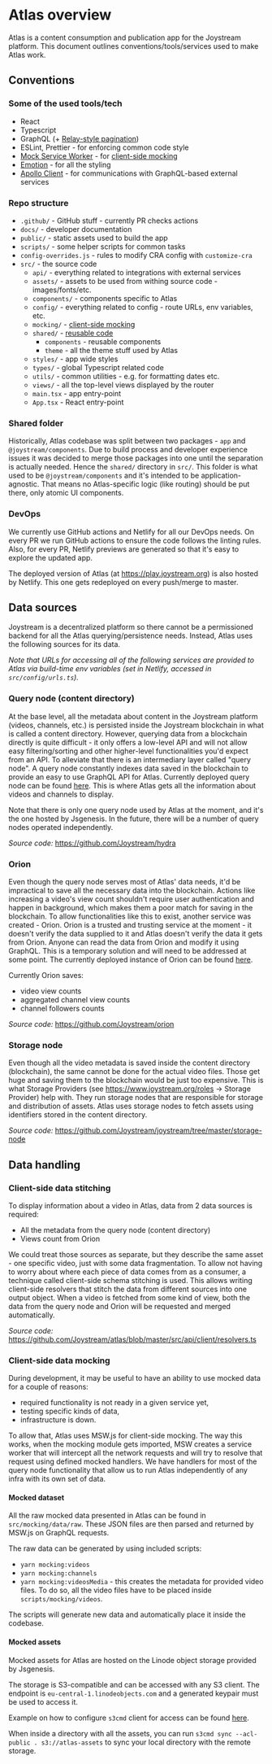 # Atlas overview

Atlas is a content consumption and publication app for the Joystream platform. This document outlines conventions/tools/services used to make Atlas work.

## Conventions

### Some of the used tools/tech

- React
- Typescript
- GraphQL (+ [Relay-style pagination](https://graphql.org/learn/pagination/))
- ESLint, Prettier - for enforcing common code style
- [Mock Service Worker](https://mswjs.io/) - for [client-side mocking](#client-side-data-mocking)
- [Emotion](https://emotion.sh/) - for all the styling
- [Apollo Client](https://www.apollographql.com/docs/react/) - for communications with GraphQL-based external services


### Repo structure

- `.github/` - GitHub stuff - currently PR checks actions
- `docs/` - developer documentation
- `public/` - static assets used to build the app
- `scripts/` - some helper scripts for common tasks
- `config-overrides.js` - rules to modify CRA config with `customize-cra`
- `src/` - the source code
    - `api/` - everything related to integrations with external services
    - `assets/` - assets to be used from withing source code - images/fonts/etc.
    - `components/` - components specific to Atlas
    - `config/` - everything related to config - route URLs, env variables, etc.
    - `mocking/` - [client-side mocking](#client-side-data-mocking)
    - `shared/` - [reusable code](#shared-folder)
      - `components` - reusable components
      - `theme` - all the theme stuff used by Atlas
    - `styles/` - app wide styles
    - `types/` - global Typescript related code
    - `utils/` - common utilities - e.g. for formatting dates etc.
    - `views/` - all the top-level views displayed by the router
    - `main.tsx` - app entry-point
    - `App.tsx` - React entry-point

### Shared folder

Historically, Atlas codebase was split between two packages - `app` and `@joystream/components`. Due to build process and developer experience issues it was decided to merge those packages into one until the separation is actually needed. Hence the `shared/` directory in `src/`. This folder is what used to be `@joystream/components` and it's intended to be application-agnostic. That means no Atlas-specific logic (like routing) should be put there, only atomic UI components.

### DevOps

We currently use GitHub actions and Netlify for all our DevOps needs. On every PR we run GitHub actions to ensure the code follows the linting rules. Also, for every PR, Netlify previews are generated so that it's easy to explore the updated app.

The deployed version of Atlas (at https://play.joystream.org) is also hosted by Netlify. This one gets redeployed on every push/merge to master.

## Data sources

Joystream is a decentralized platform so there cannot be a permissioned backend for all the Atlas querying/persistence needs. Instead, Atlas uses the following sources for its data.

_Note that URLs for accessing all of the following services are provided to Atlas via build-time env variables (set in Netlify, accessed in `src/config/urls.ts`)._

### Query node (content directory)

At the base level, all the metadata about content in the Joystream platform (videos, channels, etc.) is persisted inside the Joystream blockchain in what is called a content directory. However, querying data from a blockchain directly is quite difficult - it only offers a low-level API and will not allow easy filtering/sorting and other higher-level functionalities you'd expect from an API. To alleviate that there is an intermediary layer called "query node". A query node constantly indexes data saved in the blockchain to provide an easy to use GraphQL API for Atlas. Currently deployed query node can be found [here](https://hydra.joystream.org/graphql). This is where Atlas gets all the information about videos and channels to display.

Note that there is only one query node used by Atlas at the moment, and it's the one hosted by Jsgenesis. In the future, there will be a number of query nodes operated independently.

_Source code:_ https://github.com/Joystream/hydra

### Orion

Even though the query node serves most of Atlas' data needs, it'd be impractical to save all the necessary data into the blockchain. Actions like increasing a video's view count shouldn't require user authentication and happen in background, which makes them a poor match for saving in the blockchain. To allow functionalities like this to exist, another service was created - Orion. Orion is a trusted and trusting service at the moment - it doesn't verify the data supplied to it and Atlas doesn't verify the data it gets from Orion. Anyone can read the data from Orion and modify it using GraphQL. This is a temporary solution and will need to be addressed at some point. The currently deployed instance of Orion can be found [here](https://orion.joystream.org/graphql).

Currently Orion saves:
- video view counts
- aggregated channel view counts
- channel followers counts

_Source code:_ https://github.com/Joystream/orion

### Storage node

Even though all the video metadata is saved inside the content directory (blockchain), the same cannot be done for the actual video files. Those get huge and saving them to the blockchain would be just too expensive. This is what Storage Providers (see https://www.joystream.org/roles -> Storage Provider) help with. They run storage nodes that are responsible for storage and distribution of assets. Atlas uses storage nodes to fetch assets using identifiers stored in the content directory.

_Source code:_ https://github.com/Joystream/joystream/tree/master/storage-node

## Data handling

### Client-side data stitching

To display information about a video in Atlas, data from 2 data sources is required:
- All the metadata from the query node (content directory)
- Views count from Orion

We could treat those sources as separate, but they describe the same asset - one specific video, just with some data fragmentation. To allow not having to worry about where each piece of data comes from as a consumer, a technique called client-side schema stitching is used. This allows writing client-side resolvers that stitch the data from different sources into one output object. When a video is fetched from some kind of view, both the data from the query node and Orion will be requested and merged automatically.

_Source code:_ https://github.com/Joystream/atlas/blob/master/src/api/client/resolvers.ts

### Client-side data mocking

During development, it may be useful to have an ability to use mocked data for a couple of reasons:
- required functionality is not ready in a given service yet,
- testing specific kinds of data,
- infrastructure is down.

To allow that, Atlas uses MSW.js for client-side mocking. The way this works, when the mocking module gets imported, MSW creates a service worker that will intercept all the network requests and will try to resolve that request using defined mocked handlers. We have handlers for most of the query node functionality that allow us to run Atlas independently of any infra with its own set of data.

#### Mocked dataset

All the raw mocked data presented in Atlas can be found in `src/mocking/data/raw`. These JSON files are then parsed and returned by MSW.js on GraphQL requests.

The raw data can be generated by using included scripts:

- `yarn mocking:videos`
- `yarn mocking:channels`
- `yarn mocking:videosMedia` - this creates the metadata for provided video files. To do so, all the video files have to be placed inside `scripts/mocking/videos`.

The scripts will generate new data and automatically place it inside the codebase.

#### Mocked assets

Mocked assets for Atlas are hosted on the Linode object storage provided by Jsgenesis.

The storage is S3-compatible and can be accessed with any S3 client. The endpoint is `eu-central-1.linodeobjects.com` and a generated keypair must be used to access it.

Example on how to configure `s3cmd` client for access can be found [here](https://www.linode.com/docs/platform/object-storage/how-to-use-object-storage/#s3cmd).

When inside a directory with all the assets, you can run `s3cmd sync --acl-public . s3://atlas-assets` to sync your local directory with the remote storage.

